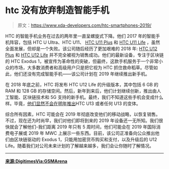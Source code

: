 # htc 没有放弃制造智能手机

> 原文：<https://www.xda-developers.com/htc-smartphones-2019/>

HTC 的智能手机业务在过去的两年里一直呈螺旋式下降。他们 2017 年的智能手机阵容，包括 HTC U Ultra、HTC U11、 [HTC U11 Plus](https://www.xda-developers.com/htc-u11-plus-teaser-november-2-launch/) 和 [HTC U11 Life](https://www.xda-developers.com/htc-u11-u11-plus-u11-life-u12-android-pie/) ，虽然全面发展，但却是一个失败。该公司随后经历了更加艰难的 2018 年: [HTC U12 Plus](https://www.xda-developers.com/htc-u12-update-camera-auto-zoom-improved-buttons/) 和 [HTC U12 Life](https://www.xda-developers.com/htc-u12-life-specs-pictures-pricing-availability/) 并不完全被视为销售成功。他们的最新设备，专注于区块链的 HTC Exodus 1，被宣传为革命性的突破，但最终，这款手机服务于一个非常小众的市场，大多数消费者和高级用户只是把它视为 HTC 抓住救命稻草。尽管如此，他们还没有完成智能手机——该公司计划在 2019 年继续推出新手机。

在 2018 年底之前，HTC 将发布 HTC U12 Life 的升级版本，其中包括 6 GB 的 RAM 和 128 GB 的存储空间。然后，新年到来后，他们计划继续创新，推出由人工智能、区块链技术和 5G 支持的新手机。最终，我们不知道这些手机会变成什么样。毕竟，[他们显然不会在明年推出](https://phandroid.com/2018/11/16/no-htc-u13-in-2019-expect-something-else/)HTC U13 或者任何 U13 的变体。

综合所有因素，HTC 可能会在 2019 年彻底改变他们的移动战略，以恢复销售。不过，现在还为时尚早，我们对他们即将到来的 2019 年设备还一无所知。我们很快就会了解他们-我们距离 2019 年只有 5 周时间，他们可能会在 2019 年国际消费电子展或 2019 年 MWC 上展示一些东西。目前，该公司正准备向公众推出他们由区块链驱动的 Exodus 1，只能用加密货币购买和支付，以及升级后的 U12 Life。随着我们对公司未来计划的了解越来越多，我们会让你随时了解情况。

* * *

[**来源:Digitimes**](https://www.digitimes.com/news/a20181122PD202.html)[**Via:GSMArena**](https://www.gsmarena.com/htc_is_not_leaving_the_mobile_business_plans_new_phones_for_next_year-news-34358.php)